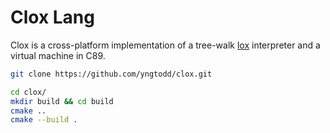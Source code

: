 # Clox Lang

Clox is a cross-platform implementation of a tree-walk [lox](http://craftinginterpreters.com/the-lox-language.html) interpreter and a virtual machine in C89.

```bash
git clone https://github.com/yngtodd/clox.git

cd clox/
mkdir build && cd build
cmake ..
cmake --build .
```
